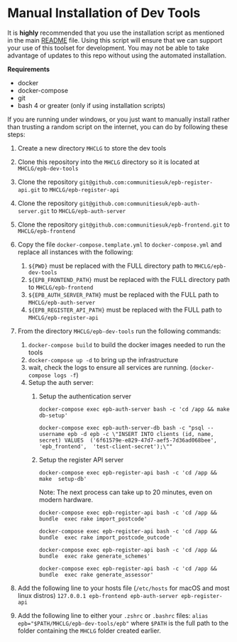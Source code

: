 # Manual Installation of Dev Tools

It is **highly** recommended that you use the installation script as mentioned 
in the main [README](./README.md) file. Using this script will ensure that we 
can support your use of this toolset for development. You may not be able to 
take advantage of updates to this repo without using the automated installation. 

**Requirements**

* docker
* docker-compose
* git
* bash 4 or greater (only if using installation scripts)

If you are running under windows, or you just want to manually install
rather than trusting a random script on the internet, you can do by following 
these steps:

1. Create a new directory `MHCLG` to store the dev tools
2. Clone this repository into the `MHCLG` directory so it is located at 
   `MHCLG/epb-dev-tools`
3. Clone the repository `git@github.com:communitiesuk/epb-register-api.git` to
    `MHCLG/epb-register-api`
4. Clone the repository `git@github.com:communitiesuk/epb-auth-server.git` to
    `MHCLG/epb-auth-server`
5. Clone the repository `git@github.com:communitiesuk/epb-frontend.git` to
    `MHCLG/epb-frontend`
6. Copy the file `docker-compose.template.yml` to `docker-compose.yml` and 
    replace all instances with the following:
    1. `${PWD}` must be replaced with the FULL directory path to 
        `MHCLG/epb-dev-tools`
    2. `${EPB_FRONTEND_PATH}` must be replaced with the FULL directory path to
        `MHCLG/epb-frontend`
    3. `${EPB_AUTH_SERVER_PATH}` must be replaced with the FULL path to
        `MHCLG/epb-auth-server`
    4. `${EPB_REGISTER_API_PATH}` must be replaced with the FULL path to
        `MHCLG/epb-register-api`
7. From the directory `MHCLG/epb-dev-tools` run the following commands:
    1. `docker-compose build` to build the docker images needed to run the tools
    2. `docker-compose up -d` to bring up the infrastructure
    3. wait, check the logs to ensure all services are running. 
        (`docker-compose logs -f`)
    4. Setup the auth server:
        1. Setup the authentication server
        
            `docker-compose exec epb-auth-server bash -c 'cd /app && make 
            db-setup'`
            
            `docker-compose exec epb-auth-server-db bash -c "psql --username epb
             -d epb -c \"INSERT INTO clients (id, name, secret) VALUES 
             ('6f61579e-e829-47d7-aef5-7d36ad068bee', 'epb_frontend', 
             'test-client-secret');\""`
        
        2. Setup the register API server
        
            `docker-compose exec epb-register-api bash -c 'cd /app && make 
            setup-db'`
            
            Note: The next process can take up to 20 minutes, even on modern 
            hardware.
            
            `docker-compose exec epb-register-api bash -c 'cd /app && bundle 
            exec rake import_postcode'`
            
            `docker-compose exec epb-register-api bash -c 'cd /app && bundle 
            exec rake import_postcode_outcode'`
            
            `docker-compose exec epb-register-api bash -c 'cd /app && bundle 
            exec rake generate_schemes'`
            
            `docker-compose exec epb-register-api bash -c 'cd /app && bundle 
            exec rake generate_assessor'`

8. Add the following line to your hosts file (`/etc/hosts` for macOS and most 
    linux distros) `127.0.0.1 epb-frontend epb-auth-server epb-register-api`

9. Add the following line to either your `.zshrc` or `.bashrc` files:
    `alias epb="$PATH/MHCLG/epb-dev-tools/epb"` where `$PATH` is the full path
    to the folder containing the `MHCLG` folder created earlier. 
